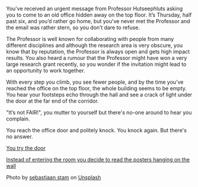 You've received an urgent message from Professor Hutseephluts asking you to
come to an old office hidden away on the top floor. It’s Thursday, half past
six, and you’d rather go home, but you've never met the Professor and the email
was rather stern, so you don’t dare to refuse.

The Professor is well known for collaborating with people from many different
disciplines and although the research area is very obscure, you know that by
reputation, the Professor is always open and gets high impact results. You also
heard a rumour that the Professor might have won a very large research grant
recently, so you wonder if the invitation might lead to an opportunity to work
together.

With every step you climb, you see fewer people, and by the time you’ve reached
the office on the top floor, the whole building seems to be empty. You hear
your footsteps echo through the hall and see a crack of light under the door at
the far end of the corridor.

"It’s not FAIR!", you mutter to yourself but there's no-one around to hear you
complain.

You reach the office door and politely knock. You knock again. But there's no
answer.

[You try the door](/intro/stepping-into-the-office)

[Instead of entering the room you decide to read the posters hanging on the wall](https://vu.nl/en/about-vu/more-about/stories)

Photo by [sebastiaan stam](https://unsplash.com/@sebastiaanstam?utm_source=unsplash&utm_medium=referral&utm_content=creditCopyText) on [Unsplash](https://unsplash.com/s/photos/mystery?utm_source=unsplash&utm_medium=referral&utm_content=creditCopyText)

